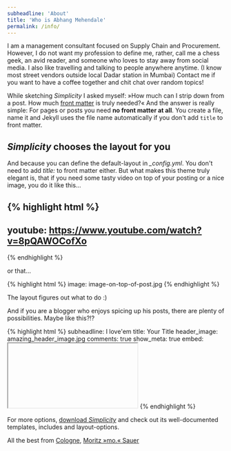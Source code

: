 ```yaml
---
subheadline: 'About'
title: 'Who is Abhang Mehendale'
permalink: /info/
---
```


I am a management consultant focused on Supply Chain and Procurement. However, I do not want my profession to define me, rather, call me a chess geek, an avid reader, and someone who loves to stay away from social media. I also like travelling and talking to people anywhere anytime. (I know most street vendors outside local Dadar station in Mumbai)
Contact me if you want to have a coffee together and chit chat over random topics!

<!--more-->

While sketching *Simplicity* I asked myself: »How much can I strip down from a post. How much [front matter][3] is truly needed?« And the answer is really simple: For pages or posts you need **no front matter at all**. You create a file, name it and Jekyll uses the file name automatically if you don't add `title` to front matter.


## *Simplicity* chooses the layout for you

And because you can define the default-layout in *_config.yml*. You don't need to add *title:* to front matter either. But what makes this theme truly elegant is, that if you need some tasty video on top of your posting or a nice image, you do it like this…

{% highlight html %}
---
youtube: https://www.youtube.com/watch?v=8pQAWOCofXo
---
{% endhighlight %}

or that…

{% highlight html %}
image: image-on-top-of-post.jpg
{% endhighlight %}

The layout figures out what to do :)

And if you are a blogger who enjoys spicing up his posts, there are plenty of possibilities. Maybe like this?!?

{% highlight html %}
subheadline:    I love'em
title:          Your Title
header_image:   amazing_header_image.jpg
comments:       true
show_meta:      true
embed:          <iframe>…</iframe>
{% endhighlight %}

For more options, [download *Simplicity*][4] and check out its well-documented templates, includes and layout-options.

All the best from [Cologne][1], [Moritz »mo.« Sauer][2]






[1]: https://www.google.de/maps/place/K%C3%B6lner+Dom/@38.5398373,2.1154583,4z/data=!3m1!5s0x47bf25baabc20433:0x312b7d4db7d02b48!4m2!3m1!1s0x47bf25a5369c3d2f:0x29ec913896e3a9c6
[2]: http://moritz.sauer.io
[3]: https://jekyllrb.com/docs/frontmatter/
[4]: https://github.com/Phlow/simplicity